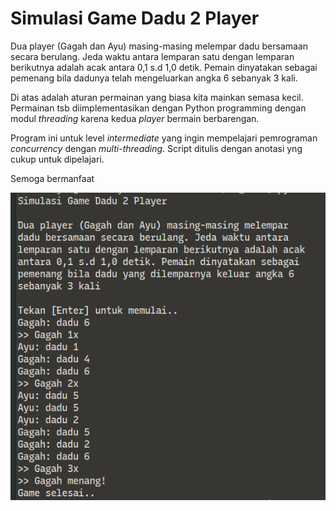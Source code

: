 # Simulasi Game Dadu 2 Player

Dua player (Gagah dan Ayu) masing-masing melempar
dadu bersamaan secara berulang. Jeda waktu antara
lemparan satu dengan lemparan berikutnya adalah acak
antara 0,1 s.d 1,0 detik. Pemain dinyatakan sebagai
pemenang bila dadunya telah mengeluarkan angka 6 
sebanyak 3 kali.

Di atas adalah aturan permainan yang biasa kita mainkan
semasa kecil. Permainan tsb diimplementasikan dengan
Python programming dengan modul _threading_ karena
kedua _player_ bermain berbarengan.

Program ini untuk level _intermediate_ yang ingin mempelajari
pemrograman _concurrency_ dengan _multi-threading_. Script
ditulis dengan anotasi yng cukup untuk dipelajari.

Semoga bermanfaat

![ScreenShot](https://github.com/dhenoer/dice-playing-thread/blob/main/Screenshot%20at%202021-07-28%2022-19-23.png?raw=true)

